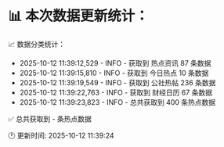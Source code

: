 📊 本次数据更新统计：
==========================

📈 数据分类统计：
- 2025-10-12 11:39:12,529 - INFO - 获取到 热点资讯 87 条数据
- 2025-10-12 11:39:15,810 - INFO - 获取到 今日热点 10 条数据
- 2025-10-12 11:39:19,549 - INFO - 获取到 公社热帖 236 条数据
- 2025-10-12 11:39:22,763 - INFO - 获取到 财经日历 67 条数据
- 2025-10-12 11:39:23,823 - INFO - 总共获取到 400 条热点数据

✅ 总共获取到 - 条热点数据

🕐 更新时间: 2025-10-12 11:39:24
